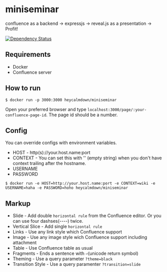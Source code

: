 # miniseminar
confluence as a backend -> expressjs -> reveal.js as a presentation -> Profit!

[![Dependency Status](https://david-dm.org/heycalmdown/miniseminar/status.svg)](https://david-dm.org/heycalmdown/miniseminar)

## Requirements

* Docker
* Confluence server

## How to run

```
$ docker run -p 3000:3000 heycalmdown/miniseminar
```

Open your preferred browser and type `localhost:3000/page/:your-confluence-page-id`. The page id should be a number.

## Config

You can override configs with environment variables.

* HOST - http(s)://your.host.name:port
* CONTEXT - You can set this with '' (empty string) when you don't have context trailing after the hostname.
* USERNAME
* PASSWORD
 
```
$ docker run -e HOST=http://your.host.name:port -e CONTEXT=wiki -e USERNAME=haha -e PASSWORD=hoho heycalmdown/miniseminar
```

## Markup

* Slide - Add double `horizontal rule` from the Confluence editor. Or you can use four dashses(----) twice.
* Vertical Slice - Add single `horizontal rule`
* Links - Use any link style which Confluence support
* Image - Use any image style wich Confluence support including attachment
* Table - Use Confluence table as usual
* Fragments - Ends a sentence with `⏎`(unicode return symbol)
* Theming - Use a query parameter `?theme=black`
* Transition Style - Use a query paramenter `?transition=slide`
